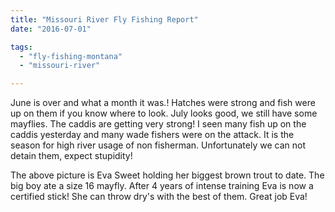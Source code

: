 ```yaml
---
title: "Missouri River Fly Fishing Report"
date: "2016-07-01"

tags: 
  - "fly-fishing-montana"
  - "missouri-river"

---
```


June is over and what a month it was.! Hatches were strong and fish were up on them if you know where to look. July looks good, we still have some mayflies. The caddis are getting very strong! I seen many fish up on the caddis yesterday and many wade fishers were on the attack. It is the season for high river usage of non fisherman. Unfortunately we can not detain them, expect stupidity!

The above picture is Eva Sweet holding her biggest brown trout to date. The big boy ate a size 16 mayfly. After 4 years of intense training Eva is now a certified stick! She can throw dry's with the best of them. Great job Eva!
